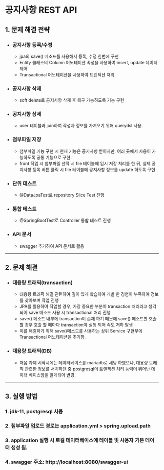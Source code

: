 # 공지사항 REST API

## 1. 문제 해결 전략

- ### 공지사항 등록/수정
  
  - jpa의 save() 메소드를 사용해서 등록, 수정 한번에 구현
  - Entity 클래스의 Column 어노테이션 속성을 사용하여 insert, update 데이터 제어
  - Transactional 어노테이션을 사용하여 트랜잭션 처리
- ### 공지사항 삭제
  
    - soft delete로 공지사항 삭제 후 복구 가능하도록 기능 구현
- ### 공지사항 상세

    - user 테이블과 join하여 작성자 정보를 가져오기 위해 querydsl 사용.
- ### 첨부파일 저장

    - 첨부파일 기능 구현 시 현재 기능은 공지사항 뿐이지만, 여러 곳에서 사용이 가능하도록 공통 기능으로 구현.
    - front 작업 시 첨부파일 선택 시 file 테이블에 임시 저장 처리를 한 뒤, 실제 공지사항 등록 버튼 클릭 시 file 테이블에 공지사항 정보를 update 하도록 구현
- ### 단위 테스트

    - @DataJpaTest로 repository Slice Test 진행
- ### 통합 테스트

    - @SpringBootTest로 Controller 통합 테스트 진행
- ### API 문서
  
    - swagger 추가하여 API 문서로 활용

---

## 2. 문제 해결

- ### 대용량 트래픽(transaction)

    - 대용량 트래픽 해결 관련하여 깊이 있게 학습하여 개발 한 경험이 부족하여 정보를 찾아보며 작업 진행
    - JPA를 활용하여 작업할 경우, 가장 중요한 부분이 transaction 처리라고 생각 되어 save 메소드 사용 시 transactional 처리 진행
    - save() 메소드 내부에 transaction이 존재 하기 때문에 save() 메소드만 호출할 경우 호출 할 때마다 transaction이 실행 되어 속도 저하 발생
    - 이를 해결하기 위해 save()메소드를 사용하는 상위 Service 구현부에 Transactional 어노테이션을 추가함.
- ### 대용량 트래픽(DB)

    - 처음 과제 시작시에는 데이터베이스를 mariadb로 세팅 하였으나, 대용량 트래픽 관련한 정보를 서치하던 중 postgresql이 트랜잭션 처리 능력이 뛰어난 데이터 베이스임을 알게되어 변경.
----

## 3. 실행 방법
### 1. jdk-11, postgresql 사용
### 2. 첨부파일 업로드 경로는 application.yml > spring.upload.path
### 3. application 실행 시 로컬 데이터베이스에 테이블 및 사용자 기본 데이터 생성 됨.
### 4. swagger 주소: http://localhost:8080/swagger-ui